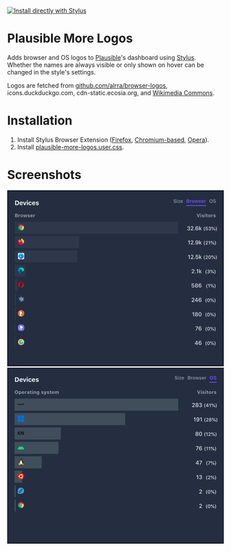 [![Install directly with Stylus](https://img.shields.io/badge/Install%20directly%20with-Stylus-00adad.svg)](https://github.com/FlorianRaediker/plausible-more-logos/raw/main/plausible-more-logos.user.css)

# Plausible More Logos
Adds browser and OS logos to [Plausible](https://plausible.io)'s dashboard using [Stylus](https://add0n.com/stylus.html).<br>
Whether the names are always visible or only shown on hover can be changed in the style's settings.

Logos are fetched from [github.com/alrra/browser-logos](https://github.com/alrra/browser-logos), icons.duckduckgo.com, cdn-static.ecosia.org, and [Wikimedia Commons](https://upload.wikimedia.org).

# Installation
 1. Install Stylus Browser Extension ([Firefox](https://addons.mozilla.org/en-US/firefox/addon/styl-us/), [Chromium-based](https://chrome.google.com/webstore/detail/stylus/clngdbkpkpeebahjckkjfobafhncgmne), [Opera](https://addons.opera.com/extensions/details/stylus/)).
 2. Install [plausible-more-logos.user.css](https://github.com/FlorianRaediker/plausible-more-logos/raw/main/plausible-more-logos.user.css).

# Screenshots
<img src="docs/screenshot-browser.png">
<img src="docs/screenshot-os.png">
